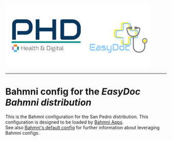 ![alt tag](readme/phd-logo-200.png)
![alt tag](readme/easydoc-logo.png)

-----

# Bahmni config for the _EasyDoc Bahmni distribution_

This is the Bahmni configuration for the San Pedro distribution. This configuration is designed to be loaded by [Bahmni Apps](https://github.com/Bahmni/openmrs-module-bahmniapps).
<br/>See also [Bahmni's default config](https://github.com/Bahmni/default-config) for further information about leveraging Bahmni configs.
